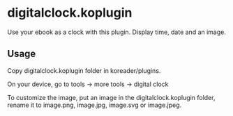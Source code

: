 # digitalclock.koplugin

Use your ebook as a clock with this plugin. Display time, date and an image.

## Usage

Copy digitalclock.koplugin folder in koreader/plugins.

On your device, go to tools -> more tools -> digital clock

To customize the image, put an image in the digitalclock.koplugin folder, rename it to image.png, image.jpg, image.svg or image.jpeg.

